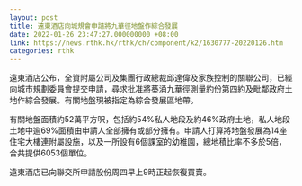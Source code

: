```yaml
---
layout: post
title: 遠東酒店向城規會申請將九華徑地盤作綜合發展
date: 2022-01-26 23:47:27.000000000 +08:00
link: https://news.rthk.hk/rthk/ch/component/k2/1630777-20220126.htm
categories: rthk
---
```


遠東酒店公布，全資附屬公司及集團行政總裁邱達偉及家族控制的關聯公司，已經向城市規劃委員會提交申請，尋求批准將葵涌九華徑測量約份第四約及毗鄰政府土地作綜合發展。有關地盤現被指定為綜合發展區地帶。

有關地盤面積約52萬平方呎，包括約54%私人地段及約46%政府土地，私人地段土地中逾69%面積由申請人全部擁有或部分擁有。申請人打算將地盤發展為14座住宅大樓連附屬設施，以及一所設有6個課室的幼稚園，總地積比率不多於5倍，合共提供6053個單位。

遠東酒店已向聯交所申請股份周四早上9時正起恢復買賣。
